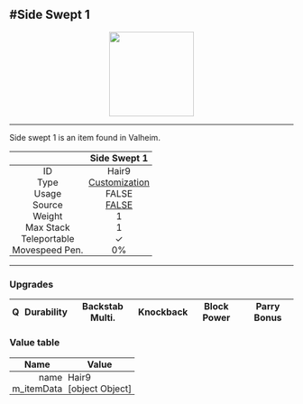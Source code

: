 <meta property="og:title" content="Side Swept 1 - MoreValheim" /><meta property="og:type" content="website" /><meta property="og:image" content="/assets/side_swept_1.png" /><meta property="og:description" content="Side Swept 1 is an item found in Valheim." /><meta name="theme-color" content="#546D78"><meta name="twitter:card" content="summary_large_image">
#Side Swept 1
-------------
<style>img {width:20px;}.tb {width:150px;display: block;margin-left: auto;margin-right: auto;}</style>

<style>.md-typeset table:not([class]) th:not([align]) {min-width:unset!important;}</style>
<style>td{padding:0em 0.3em!important;text-align:center!important;border-left:.05rem solid var(--md-default-fg-color--lightest)}</style>

<style>th{padding:0.1em 0.3em!important;text-align:center!important;font-weight:bold}</style>

<style>pre{text-align:right!important}</style>
<style>table tr td:first-child {border-left: 0;};</style>

<figure><img src="/assets/side_swept_1.png" class="tb" /><figcaption><small></small></figcaption></figure>

-------------

Side swept 1 is an item found in Valheim.

|        | Side Swept 1              |
| ----------- | ------------------------------------ |
| ID |Hair9
| Type | [Customization](../../types/customization)
| Usage | FALSE<br>
| Source | [FALSE](../../items/false)
| Weight | 1 |
| Max Stack | 1 |
| Teleportable | ✓
| Movespeed Pen. | 0%


-------------

### Upgrades
| Q | Durability | Backstab Multi. | Knockback | Block Power | Parry Bonus
| - | - | - | - | - | - 


### Value table
| Name | Value
| - | - |
| <div style="text-align:right">name</div> | <div style="text-align:left">Hair9</div> | 
| <div style="text-align:right">m_itemData</div> | <div style="text-align:left">[object Object]</div> | 